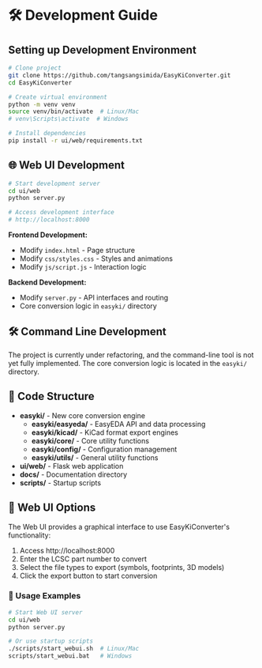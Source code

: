 # 🛠️ Development Guide

## Setting up Development Environment

```bash
# Clone project
git clone https://github.com/tangsangsimida/EasyKiConverter.git
cd EasyKiConverter

# Create virtual environment
python -m venv venv
source venv/bin/activate  # Linux/Mac
# venv\Scripts\activate  # Windows

# Install dependencies
pip install -r ui/web/requirements.txt
```

## 🌐 Web UI Development

```bash
# Start development server
cd ui/web
python server.py

# Access development interface
# http://localhost:8000
```

**Frontend Development:**
- Modify `index.html` - Page structure
- Modify `css/styles.css` - Styles and animations
- Modify `js/script.js` - Interaction logic

**Backend Development:**
- Modify `server.py` - API interfaces and routing
- Core conversion logic in `easyki/` directory

## 🛠️ Command Line Development

The project is currently under refactoring, and the command-line tool is not yet fully implemented. The core conversion logic is located in the `easyki/` directory.

## 🔧 Code Structure

- **easyki/** - New core conversion engine
  - **easyki/easyeda/** - EasyEDA API and data processing
  - **easyki/kicad/** - KiCad format export engines
  - **easyki/core/** - Core utility functions
  - **easyki/config/** - Configuration management
  - **easyki/utils/** - General utility functions
- **ui/web/** - Flask web application
- **docs/** - Documentation directory
- **scripts/** - Startup scripts

## 🔧 Web UI Options

The Web UI provides a graphical interface to use EasyKiConverter's functionality:

1. Access http://localhost:8000
2. Enter the LCSC part number to convert
3. Select the file types to export (symbols, footprints, 3D models)
4. Click the export button to start conversion

### 📝 Usage Examples

```bash
# Start Web UI server
cd ui/web
python server.py

# Or use startup scripts
./scripts/start_webui.sh  # Linux/Mac
scripts/start_webui.bat   # Windows
```